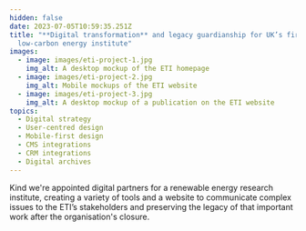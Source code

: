 ```yaml
---
hidden: false
date: 2023-07-05T10:59:35.251Z
title: "**Digital transformation** and legacy guardianship for UK’s first
  low-carbon energy institute"
images:
  - image: images/eti-project-1.jpg
    img_alt: A desktop mockup of the ETI homepage
  - image: images/eti-project-2.jpg
    img_alt: Mobile mockups of the ETI website
  - image: images/eti-project-3.jpg
    img_alt: A desktop mockup of a publication on the ETI website
topics:
  - Digital strategy
  - User-centred design
  - Mobile-first design
  - CMS integrations
  - CRM integrations
  - Digital archives
---
```

K﻿ind we're appointed digital partners for a renewable energy research institute, creating a variety of tools and a website to communicate complex issues to the ETI’s stakeholders and preserving the legacy of that important work after the organisation's closure. 
